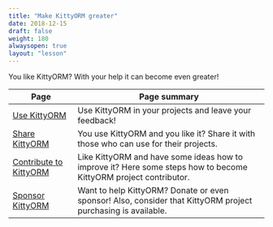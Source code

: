 ```yaml
---
title: "Make KittyORM greater"
date: 2018-12-15
draft: false
weight: 180
alwaysopen: true
layout: "lesson"
---
```


You like KittyORM? With your help it can become even greater!

 Page | Page summary
 ---|---
 [Use KittyORM](https://akaish.github.io/KittyORMPages/makekittygreater/l6t1/) | Use KittyORM in your projects and leave your feedback! 
 [Share KittyORM](https://akaish.github.io/KittyORMPages/makekittygreater/l6t2/) | You use KittyORM and you like it? Share it with those who can use for their projects.
 [Contribute to KittyORM](https://akaish.github.io/KittyORMPages/makekittygreater/l6t3/) | Like KittyORM and have some ideas how to improve it? Here some steps how to become KittyORM project contributor.
 [Sponsor KittyORM](https://akaish.github.io/KittyORMPages/makekittygreater/l6t4/) | Want to help KittyORM? Donate or even sponsor! Also, consider that KittyORM project purchasing is available.

